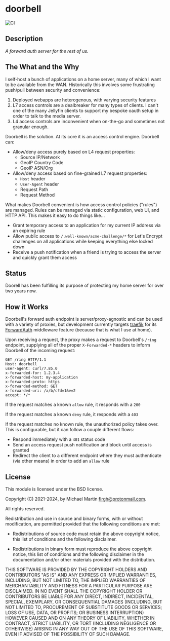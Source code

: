 # doorbell

![CI](https://github.com/flrgh/doorbell/actions/workflows/test.yml/badge.svg)

## Description

_A forward auth server for the rest of us._

## The What and the Why

I self-host a bunch of applications on a home server, many of which I want to be available from the WAN. Historically this involves some frustrating push/pull between security and convenience:

1. Deployed webapps are heterogenous, with varying security features
2. L7 access controls are a dealbreaker for many types of clients. I can't one of the many Jellyfin clients to support my bespoke oauth setup in order to talk to the media server.
3. L4 access controls are inconvenient when on-the-go and sometimes not granular enough.

Doorbell is the solution. At its core it is an access control engine. Doorbell can:

* Allow/deny access purely based on L4 request properties:
  * Source IP/Network
  * GeoIP Country Code
  * GeoIP ASN/Org
* Allow/deny access based on fine-grained L7 request properties:
  * `Host` header
  * `User-Agent` header
  * Request Path
  * Request Method

What makes Doorbell convenient is how access control policies ("rules") are managed. Rules can be managed via static configuration, web UI, and HTTP API. This makes it easy to do things like...

* Grant temporary access to an application for my current IP address via an expiring rule
* Allow public access to `/.well-known/acme-challenge/*` for Let's Encrypt challenges on all applications while keeping everything else locked down
* Receive a push notification when a friend is trying to access the server and quickly grant them access

## Status

Doorell has been fulfilling its purpose of protecting my home server for over two years now.

## How it Works

Doorbell's forward auth endpoint is server/proxy-agnostic and can be used with a variety of proxies, but development currently targets [traefik](https://github.com/traefik/traefik) for its [ForwardAuth](https://doc.traefik.io/traefik/middlewares/http/forwardauth/) middleware feature (because that is what I use at home).

Upon receiving a request, the proxy makes a request to Doorbell's `/ring` endpoint, supplying all of the proper `X-Forwarded-*` headers to inform Doorbell of the incoming request:

```
GET /ring HTTP/1.1
Host: doorbell
user-agent: curl/7.85.0
x-forwarded-for: 1.2.3.4
x-forwarded-host: my-application
x-forwarded-proto: https
x-forwarded-method: GET
x-forwarded-uri: /a/b/c?d=1&e=2
accept: */*
```

If the request matches a known `allow` rule, it responds with a `200`

If the request matches a known `deny` rule, it responds with a `403`

If the request matches no known rule, the unauthorized policy takes over. This is configurable, but it can follow a couple different flows:

* Respond immediately with a `401` status code
* Send an access request push notification and block until access is granted
* Redirect the client to a different endpoint where they must authenticate (via other means) in order to add an `allow` rule

## License

This module is licensed under the BSD license.

Copyright (C) 2021-2024, by Michael Martin <flrgh@protonmail.com>.

All rights reserved.

Redistribution and use in source and binary forms, with or without modification, are permitted provided that the following conditions are met:

* Redistributions of source code must retain the above copyright notice, this list of conditions and the following disclaimer.

* Redistributions in binary form must reproduce the above copyright notice, this list of conditions and the following disclaimer in the documentation and/or other materials provided with the distribution.

THIS SOFTWARE IS PROVIDED BY THE COPYRIGHT HOLDERS AND CONTRIBUTORS "AS IS" AND ANY EXPRESS OR IMPLIED WARRANTIES, INCLUDING, BUT NOT LIMITED TO, THE IMPLIED WARRANTIES OF MERCHANTABILITY AND FITNESS FOR A PARTICULAR PURPOSE ARE DISCLAIMED. IN NO EVENT SHALL THE COPYRIGHT HOLDER OR CONTRIBUTORS BE LIABLE FOR ANY DIRECT, INDIRECT, INCIDENTAL, SPECIAL, EXEMPLARY, OR CONSEQUENTIAL DAMAGES (INCLUDING, BUT NOT LIMITED TO, PROCUREMENT OF SUBSTITUTE GOODS OR SERVICES; LOSS OF USE, DATA, OR PROFITS; OR BUSINESS INTERRUPTION) HOWEVER CAUSED AND ON ANY THEORY OF LIABILITY, WHETHER IN CONTRACT, STRICT LIABILITY, OR TORT (INCLUDING NEGLIGENCE OR OTHERWISE) ARISING IN ANY WAY OUT OF THE USE OF THIS SOFTWARE, EVEN IF ADVISED OF THE POSSIBILITY OF SUCH DAMAGE.
